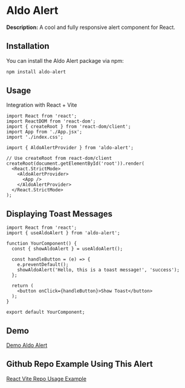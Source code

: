 # Aldo Alert

**Description:** A cool and fully responsive alert component for React.

## Installation

You can install the Aldo Alert package via npm:

```bash
npm install aldo-alert
```

## Usage
Integration with React + Vite
```
import React from 'react';
import ReactDOM from 'react-dom';
import { createRoot } from 'react-dom/client'; 
import App from './App.jsx';
import './index.css';

import { AldoAlertProvider } from 'aldo-alert';

// Use createRoot from react-dom/client
createRoot(document.getElementById('root')).render(
  <React.StrictMode>
    <AldoAlertProvider>
      <App />
    </AldoAlertProvider>
  </React.StrictMode>
);

```

## Displaying Toast Messages
```
import React from 'react';
import { useAldoAlert } from 'aldo-alert';

function YourComponent() {
  const { showAldoAlert } = useAldoAlert();

  const handleButton = (e) => {
    e.preventDefault();
    showAldoAlert('Hello, this is a toast message!', 'success');
  };

  return (
    <button onClick={handleButton}>Show Toast</button>
  );
}

export default YourComponent;
```

## Demo
[Demo Aldo Alert](https://demo-aldo-alert.vercel.app/)

## Github Repo Example Using This Alert
[React Vite Repo Usage Example](https://github.com/aldoprogrammer/demo-aldo-alert)

